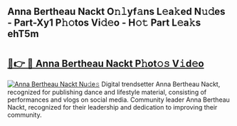 ## Anna Bertheau Nackt O𝚗𝚕yf𝚊ns L𝚎a𝚔ed N𝚞𝚍es - Part-Xy1 P𝚑𝚘tos Vi𝚍𝚎o - H𝚘𝚝 Part L𝚎a𝚔s ehT5m

# <h2><a href="http://kfdo4d.oniu.top/?m=Anna+Bertheau+Nackt">🔗👉 🔴 Anna Bertheau Nackt P𝚑ot𝚘𝚜 V𝚒d𝚎o</a></h2>

[![Anna Bertheau Nackt Nu𝚍e𝚜](https://i.imgur.com/0qMVB7G.gif)](http://kfdo4d.oniu.top/?m=Anna+Bertheau+Nackt)
Digital trendsetter Anna Bertheau Nackt, recognized for publishing dance and lifestyle material, consisting of performances and vlogs on social media. Community leader Anna Bertheau Nackt, recognized for their leadership and dedication to improving their community.  
